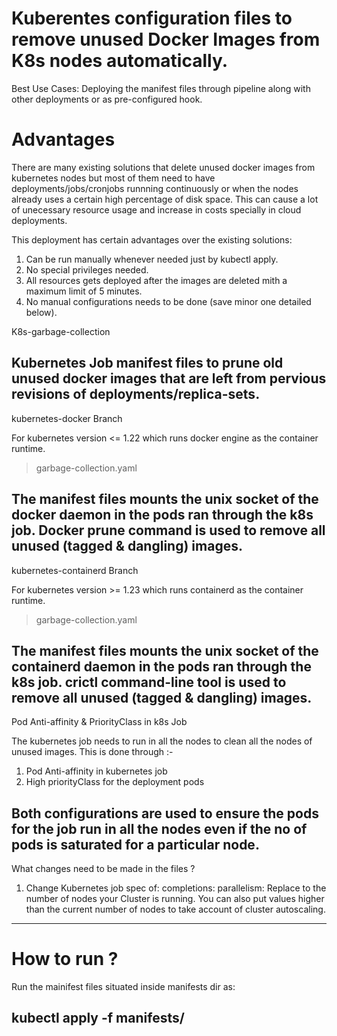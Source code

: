 # Kuberentes configuration files to remove unused Docker Images from K8s nodes automatically.
Best Use Cases: Deploying the manifest files through pipeline along with other deployments or as pre-configured hook.

# Advantages
There are many existing solutions that delete unused docker images from kubernetes nodes but most of them need to have deployments/jobs/cronjobs runnning continuously or when the nodes already uses a certain high percentage of disk space. This can cause a lot of unecessary resource usage and increase in costs specially in cloud deployments.

This deployment has certain advantages over the existing solutions:
1. Can be run manually whenever needed just by kubectl apply.
2. No special privileges needed.
3. All resources gets deployed after the images are deleted mith a maximum limit of 5 minutes.
4. No manual configurations needs to be done (save minor one detailed below).



K8s-garbage-collection

Kubernetes Job manifest files to prune old unused docker images that are left from pervious revisions of deployments/replica-sets.
----------------------------------------------------------------------------------------------------------------------------------

kubernetes-docker Branch

For kubernetes version <= 1.22 which runs docker engine as the container runtime.


> garbage-collection.yaml

The manifest files mounts the unix socket of the docker daemon in the pods ran through the k8s job. Docker prune command is used to remove all unused (tagged & dangling) images.
----------------------------------------------------------------------------------------------------------------------------------

kubernetes-containerd Branch

For kubernetes version >= 1.23 which runs containerd as the container runtime.

> garbage-collection.yaml

The manifest files mounts the unix socket of the containerd daemon in the pods ran through the k8s job. crictl command-line tool is used to remove all unused (tagged & dangling) images.
----------------------------------------------------------------------------------------------------------------------------------

Pod Anti-affinity & PriorityClass in k8s Job

The kubernetes job needs to run in all the nodes to clean all the nodes of unused images. This is done through :-
1. Pod Anti-affinity in kubernetes job
2. High priorityClass for the deployment pods

Both configurations are used to ensure the pods for the job run in all the nodes even if the no of pods is saturated for a particular node.
----------------------------------------------------------------------------------------------------------------------------------

What changes need to be made in the files ?

1. Change Kubernetes job spec of:
      completions: <value>
      parallelism: <values>
   Replace <value> to the number of nodes your Cluster is running. You can also put values higher than the current number of nodes to take account of cluster autoscaling.
----------------------------------------------------------------------------------------------------------------------------------

# How to run ?

Run the mainifest files situated inside manifests dir as:

kubectl apply -f manifests/
----------------------------------------------------------------------------------------------------------------------------------





